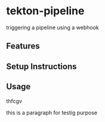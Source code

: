 # tekton-pipeline

triggering a pipeline using a webhook

## Features

## Setup Instructions

## Usage

thfcgv


this is a paragraph for testig purpose

